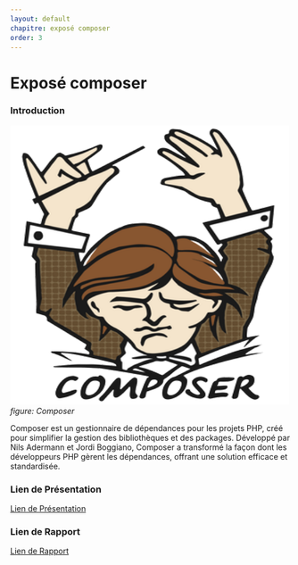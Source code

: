 ```yaml
---
layout: default
chapitre: exposé composer
order: 3
---
```

# Exposé composer
<!-- note  -->
###  Introduction
![composer](./images/composer.png)
*figure: Composer*


Composer est un gestionnaire de dépendances pour les projets PHP, créé pour simplifier la gestion des bibliothèques et des packages. Développé par Nils Adermann et Jordi Boggiano, Composer a transformé la façon dont les développeurs PHP gèrent les dépendances, offrant une solution efficace et standardisée.
### Lien de Présentation
[Lien de Présentation](/lab-composer/expose-composer/presentation.html)

### Lien de Rapport
[Lien de Rapport](/lab-composer/expose-composer/rapport.html)  
<!-- new slide -->

